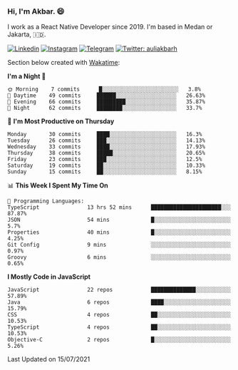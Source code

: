 ### Hi,  I'm Akbar. 😄

I work as a React Native Developer since 2019. I'm based in Medan or Jakarta, :indonesia:. 

<!-- 🔭 Take a look at my [LinkedIn](https://www.linkedin.com/in/aulia-akbar-harahap/) profile. -->

<!-- For now I still don't have a repository to be proud of, but I'm working on it. -->

[![Linkedin](https://img.shields.io/badge/-Aulia%20Akbar%20Harahap-blue?style=flat-square&labelColor=gray&logo=Linkedin&logoColor=white&link=https://www.linkedin.com/in/aulia-akbar-harahap)](https://www.linkedin.com/in/aulia-akbar-harahap)
[![Instagram](https://img.shields.io/badge/-@auliakbarh-orange?style=flat-square&labelColor=gray&logo=Instagram&logoColor=white&link=https://www.instagram.com/auliakbarh)](https://www.instagram.com/auliakbarh)
[![Telegram](https://img.shields.io/badge/-auliakbarh-informational?style=flat-square&labelColor=gray&logo=telegram&logoColor=white&link=https://t.me/auliakbarh)](https://t.me/auliakbarh)
[![Twitter: auliakbarh](https://img.shields.io/twitter/follow/auliakbarh?style=social)](https://twitter.com/auliakbarh)

Section below created with [Wakatime](https://wakatime.com/):
<!--START_SECTION:waka-->
**I'm a Night 🦉** 

```text
🌞 Morning    7 commits      █░░░░░░░░░░░░░░░░░░░░░░░░   3.8% 
🌆 Daytime    49 commits     ██████░░░░░░░░░░░░░░░░░░░   26.63% 
🌃 Evening    66 commits     █████████░░░░░░░░░░░░░░░░   35.87% 
🌙 Night      62 commits     ████████░░░░░░░░░░░░░░░░░   33.7%

```
📅 **I'm Most Productive on Thursday** 

```text
Monday       30 commits     ████░░░░░░░░░░░░░░░░░░░░░   16.3% 
Tuesday      26 commits     ███░░░░░░░░░░░░░░░░░░░░░░   14.13% 
Wednesday    33 commits     ████░░░░░░░░░░░░░░░░░░░░░   17.93% 
Thursday     38 commits     █████░░░░░░░░░░░░░░░░░░░░   20.65% 
Friday       23 commits     ███░░░░░░░░░░░░░░░░░░░░░░   12.5% 
Saturday     19 commits     ██░░░░░░░░░░░░░░░░░░░░░░░   10.33% 
Sunday       15 commits     ██░░░░░░░░░░░░░░░░░░░░░░░   8.15%

```


📊 **This Week I Spent My Time On** 

```text
💬 Programming Languages: 
TypeScript               13 hrs 52 mins      ██████████████████████░░░   87.87% 
JSON                     54 mins             █░░░░░░░░░░░░░░░░░░░░░░░░   5.7% 
Properties               40 mins             █░░░░░░░░░░░░░░░░░░░░░░░░   4.25% 
Git Config               9 mins              ░░░░░░░░░░░░░░░░░░░░░░░░░   0.97% 
Groovy                   6 mins              ░░░░░░░░░░░░░░░░░░░░░░░░░   0.65%

```

**I Mostly Code in JavaScript** 

```text
JavaScript               22 repos            ██████████████░░░░░░░░░░░   57.89% 
Java                     6 repos             ████░░░░░░░░░░░░░░░░░░░░░   15.79% 
CSS                      4 repos             ██░░░░░░░░░░░░░░░░░░░░░░░   10.53% 
TypeScript               4 repos             ██░░░░░░░░░░░░░░░░░░░░░░░   10.53% 
Objective-C              2 repos             █░░░░░░░░░░░░░░░░░░░░░░░░   5.26%

```



 Last Updated on 15/07/2021
<!--END_SECTION:waka-->


<!--
**auliakbarh/auliakbarh** is a ✨ _special_ ✨ repository because its `README.md` (this file) appears on your GitHub profile.

Here are some ideas to get you started:

- 🔭 I’m currently working on ...
- 🌱 I’m currently learning ...
- 👯 I’m looking to collaborate on ...
- 🤔 I’m looking for help with ...
- 💬 Ask me about ...
- 📫 How to reach me: ...
- 😄 Pronouns: ...
- ⚡ Fun fact: ...
-->
